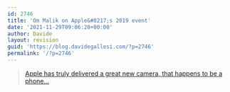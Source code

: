 ```yaml
---
id: 2746
title: 'Om Malik on Apple&#8217;s 2019 event'
date: '2021-11-29T09:06:20+00:00'
author: Davide
layout: revision
guid: 'https://blog.davidegallesi.com/?p=2746'
permalink: '/?p=2746'
---
```


> [Apple has truly delivered a great new camera, that happens to be a phone…](https://om.co/2019/09/11/about-apple-iphone-11-pro-camera/)